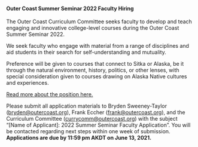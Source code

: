 #### Outer Coast Summer Seminar 2022 Faculty Hiring

The Outer Coast Curriculum Committee seeks faculty to develop and teach engaging and innovative college-level courses during the Outer Coast Summer Seminar 2022.

We seek faculty who engage with material from a range of disciplines and aid students in their search for self-understanding and mutuality. 

Preference will be given to courses that connect to Sitka or Alaska, be it through the natural environment, history, politics, or other lenses, with special consideration given to courses drawing on Alaska Native cultures and experiences.

[Read more about the position here.](https://docs.google.com/document/d/1PKxAsEd7LA7E6aZH2WFprm3nTwGQK9zHKothTQVZysk/edit?usp=sharing)

Please submit all application materials to Bryden Sweeney-Taylor (bryden@outercoast.org), Frank Eccher (frank@outercoast.org), and the Curriculum Committee (currycomm@outercoast.org) with the subject “[Name of Applicant]: 2022 Summer Seminar Faculty Application”. You will be contacted regarding next steps within one week of submission. **Applications are due by 11:59 pm AKDT on June 13, 2021.**
